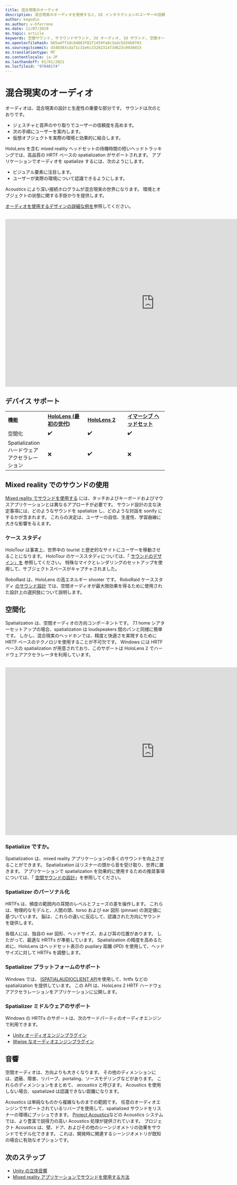 ```yaml
---
title: 混合現実のオーディオ
description: 混合現実のオーディオを使用すると、UI インタラクションのユーザーの信頼を高め、ユーザーのエクスペリエンスをこちらことができます。
author: kegodin
ms.author: v-hferrone
ms.date: 11/07/2019
ms.topic: article
keywords: 空間サウンド, サラウンドサウンド, 3d オーディオ, 3d サウンド, 空間オーディオ, mixed reality ヘッドセット, windows mixed reality ヘッドセット, 仮想現実ヘッドセット, HoloLens, MRTK, Mixed Reality ツールキット, ケーススタディ, acoustics
ms.openlocfilehash: b65a4ff3dc64863f02f1459fa0c3adc5d34b0703
ms.sourcegitcommit: d340303cda71c31e6c3320231473d623c0930d33
ms.translationtype: MT
ms.contentlocale: ja-JP
ms.lasthandoff: 01/01/2021
ms.locfileid: "97848174"
---
```

# <a name="audio-in-mixed-reality"></a>混合現実のオーディオ

オーディオは、混合現実の設計と生産性の重要な部分です。 サウンドは次のとおりです。
* ジェスチャと音声のやり取りでユーザーの信頼度を高めます。
* 次の手順にユーザーを案内します。
* 仮想オブジェクトを実際の環境と効果的に結合します。

HoloLens を含む mixed reality ヘッドセットの待機時間の短いヘッドトラッキングでは、高品質の HRTF ベースの spatialization がサポートされます。 アプリケーションでオーディオを spatialize するには、次のようにします。
* ビジュアル要素に注目します。
* ユーザーが実際の環境について認識できるようにします。

Acoustics により深い接続ホログラムが混合現実の世界になります。 環境とオブジェクトの状態に関する手掛かりを提供します。

[オーディオを使用するデザインの詳細な例を](spatial-sound-design.md)参照してください。

<br>

<iframe width="940" height="530" src="https://www.youtube.com/embed/PTPvx7mDon4" frameborder="0" allow="accelerometer; autoplay; encrypted-media; gyroscope; picture-in-picture" allowfullscreen></iframe>

## <a name="device-support"></a>デバイス サポート

<table>
    <colgroup>
    <col width="25%" />
    <col width="25%" />
    <col width="25%" />
    <col width="25%" />
    </colgroup>
    <tr>
        <td><strong>機能</strong></td>
        <td><a href="../hololens-hardware-details.md"><strong>HoloLens (最初の世代)</strong></a></td>
        <td><a href="https://docs.microsoft.com/hololens/hololens2-hardware"><strong>HoloLens 2</strong></td>
        <td><a href="../discover/immersive-headset-hardware-details.md"><strong>イマーシブ ヘッドセット</strong></a></td>
    </tr>
     <tr>
        <td>空間化</td>
        <td>✔️</td>
        <td>✔️</td>
        <td>✔️</td>
    </tr>
     <tr>
        <td>Spatialization ハードウェアアクセラレーション</td>
        <td>❌</td>
        <td>✔️</td>
        <td>❌</td>
    </tr>
</table>

## <a name="use-of-sounds-in-mixed-reality"></a>Mixed reality でのサウンドの使用

[Mixed reality でサウンドを使用する](spatial-sound-design.md) には、タッチおよびキーボードおよびマウスアプリケーションとは異なるアプローチが必要です。 サウンド設計の主な決定事項には、どのようなサウンドを spatialize し、どのような対話を sonify にするかが含まれます。 これらの決定は、ユーザーの自信、生産性、学習曲線に大きな影響を与えます。

### <a name="case-studies"></a>ケース スタディ

HoloTour は事実上、世界中の tourist と歴史的なサイトにユーザーを移動させることになります。 HoloTour のケーススタディについては、「 [サウンドのデザイン」を](case-study-spatial-sound-design-for-holotour.md) 参照してください。 特殊なマイクとレンダリングのセットアップを使用して、サブジェクトスペースがキャプチャされました。

RoboRaid は、HoloLens の高エネルギー shooter です。 RoboRaid ケーススタディ [のサウンド設計](case-study-using-spatial-sound-in-roboraid.md) では、空間オーディオが最大限効果を得るために使用された設計上の選択肢について説明します。

## <a name="spatialization"></a>空間化

Spatialization は、空間オーディオの方向コンポーネントです。 7.1 home シアターセットアップの場合、spatialization は loudspeakers 間のパンと同様に簡単です。 しかし、混合現実のヘッドホンでは、精度と快適さを実現するために HRTF ベースのテクノロジを使用することが不可欠です。 Windows には HRTF ベースの spatialization が用意されており、このサポートは HoloLens 2 でハードウェアアクセラレータを利用しています。

<br>

<iframe width="940" height="530" src="https://www.youtube.com/embed/aB3TDjYklmo" frameborder="0" allow="accelerometer; autoplay; encrypted-media; gyroscope; picture-in-picture" allowfullscreen></iframe>

### <a name="should-i-spatialize"></a>Spatialize ですか。

Spatialization は、mixed reality アプリケーションの多くのサウンドを向上させることができます。 Spatialization はリスナーの頭から音を受け取り、世界に置きます。 アプリケーションで spatialization を効果的に使用するための推奨事項については、「 [空間サウンドの設計](spatial-sound-design.md)」を参照してください。

### <a name="spatializer-personalization"></a>Spatializer のパーソナル化

HRTFs は、頻度の範囲内の耳間のレベルとフェーズの差を操作します。 これらは、物理的なモデルと、人間の頭、torso および ear 図形 (pinnae) の測定値に基づいています。 脳は、これらの違いに反応して、認識された方向にサウンドを提供します。

各個人には、独自の ear 図形、ヘッドサイズ、および耳の位置があります。 したがって、最適な HRTFs が準拠しています。 Spatialization の精度を高めるために、HoloLens はヘッドセット表示の pupilary 距離 (IPD) を使用して、ヘッドサイズに対して HRTFs を調整します。

### <a name="spatializer-platform-support"></a>Spatializer プラットフォームのサポート

Windows では、 [ISPATIALAUDIOCLIENT API](https://docs.microsoft.com/windows/win32/coreaudio/spatial-sound)を使用して、hrtfs などの spatialization を提供しています。 この API は、HoloLens 2 HRTF ハードウェアアクセラレーションをアプリケーションに公開します。

### <a name="spatializer-middleware-support"></a>Spatializer ミドルウェアのサポート

Windows の HRTFs のサポートは、次のサードパーティのオーディオエンジンで利用できます。
* [Unity オーディオエンジンプラグイン](../develop/unity/spatial-sound-in-unity.md)
* [Wwise なオーディオエンジンプラグイン](https://www.audiokinetic.com/products/plug-ins/msspatial/)

## <a name="acoustics"></a>音響

空間オーディオは、方向よりも大きくなります。 その他のディメンションには、遮蔽、障害、リバーブ、portaling、ソースモデリングなどがあります。 これらのディメンションをまとめて、 *acoustics* と呼びます。 Acoustics を使用しない場合、spatialized は認識できない距離になります。

Acoustics は単純なものから複雑なものまでの範囲です。 任意のオーディオエンジンでサポートされているリバーブを使用して、spatialized サウンドをリスナーの環境にプッシュできます。 [Project Acoustics](https://aka.ms/acoustics)などの Acoustics システムでは、より豊富で説得力の高い Acoustics 処理が提供されています。 プロジェクト Acoustics は、壁、ドア、およびその他のシーンジオメトリの効果をサウンドでモデル化できます。 これは、開発時に関連するシーンジオメトリが既知の場合に有効なオプションです。

## <a name="next-steps"></a>次のステップ

- [Unity の立体音響](../develop/unity/spatial-sound-in-unity.md)
- [Mixed reality アプリケーションでサウンドを使用する方法](spatial-sound-design.md)
